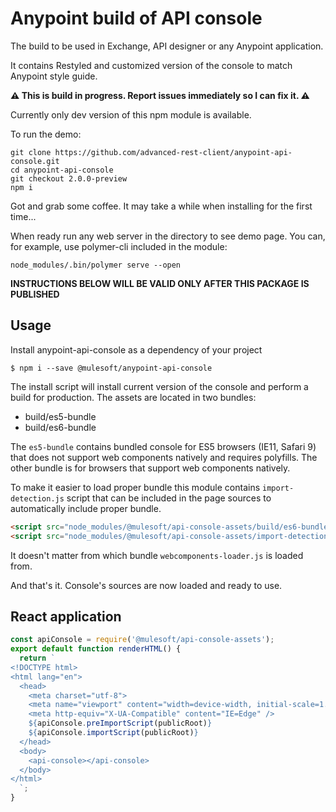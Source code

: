 # Anypoint build of API console

The build to be used in Exchange, API designer or any Anypoint application.

It contains Restyled and customized version of the console to match Anypoint style guide.



**⚠ This is build in progress. Report issues immediately so I can fix it. ⚠**

Currently only dev version of this npm module is available.

To run the demo:

```
git clone https://github.com/advanced-rest-client/anypoint-api-console.git
cd anypoint-api-console
git checkout 2.0.0-preview
npm i
```

Got and grab some coffee. It may take a while when installing for the first time...

When ready run any web server in the directory to see demo page. You can, for example, use polymer-cli included in the module:

```
node_modules/.bin/polymer serve --open
```


  **INSTRUCTIONS BELOW WILL BE VALID ONLY AFTER THIS PACKAGE IS PUBLISHED**

## Usage

Install anypoint-api-console as a dependency of your project

```
$ npm i --save @mulesoft/anypoint-api-console
```

The install script will install current version of the console and perform
a build for production. The assets are located in two bundles:

- build/es5-bundle
- build/es6-bundle

The `es5-bundle` contains bundled console for ES5 browsers (IE11, Safari 9)
that does not support web components natively and requires polyfills.
The other bundle is for browsers that support web components natively.

To make it easier to load proper bundle this module contains `import-detection.js`
script that can be included in the page sources to automatically include
proper bundle.

```html
<script src="node_modules/@mulesoft/api-console-assets/build/es6-bundle/webcomponentsjs/webcomponents-loader.js"></script>
<script src="node_modules/@mulesoft/api-console-assets/import-detection.js"></script>
```

It doesn't matter from which bundle `webcomponents-loader.js` is loaded from.

And that's it. Console's sources are now loaded and ready to use.

## React application

```js
const apiConsole = require('@mulesoft/api-console-assets');
export default function renderHTML() {
  return `
<!DOCTYPE html>
<html lang="en">
  <head>
    <meta charset="utf-8">
    <meta name="viewport" content="width=device-width, initial-scale=1.0">
    <meta http-equiv="X-UA-Compatible" content="IE=Edge" />
    ${apiConsole.preImportScript(publicRoot)}
    ${apiConsole.importScript(publicRoot)}
  </head>
  <body>
    <api-console></api-console>
  </body>
</html>
  `;
}
```
